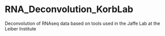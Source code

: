# RNA_Deconvolution_KorbLab
Deconvolution of RNAseq data based on tools used in the Jaffe Lab at the Leiber Institute
